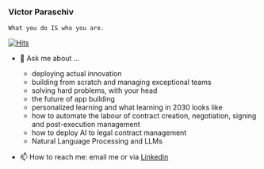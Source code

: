 ### Victor Paraschiv
`What you do IS who you are.`

[![Hits](https://hits.seeyoufarm.com/api/count/incr/badge.svg?url=https%3A%2F%2Fgithub.com%2Fvicpara&count_bg=%23A3D437&title_bg=%23878787&icon=&icon_color=%23E7E7E7&title=Visitors&edge_flat=false)](https://hits.seeyoufarm.com)


- 💬 Ask me about ...
  - deploying actual innovation
  - building from scratch and managing exceptional teams
  - solving hard problems, with your head
  - the future of app building
  - personalized learning and what learning in 2030 looks like
  - how to automate the labour of contract creation, negotiation, signing and post-execution management
  - how to deploy AI to legal contract management
  - Natural Language Processing and LLMs

- 📫 How to reach me: email me or via [Linkedin](https://www.linkedin.com/in/victor-para/)
